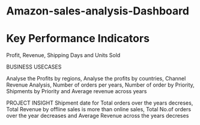 # Amazon-sales-analysis-Dashboard
# Key Performance Indicators
 Profit,
Revenue,
Shipping Days and 
Units Sold

BUSINESS USECASES

Analyse the Profits by regions,
Analyse the profits by countries,
Channel Revenue Analysis,
Number of orders per years,
Number of order by Priority,
Shipments by Priority and
Average revenue across years 

PROJECT INSIGHT
Shipment date for Total orders over the years decreses,
Total Revenue by offline sales is more than online sales,
Total No.of orders over the year decreases and
Average Revenue across the years decreses






